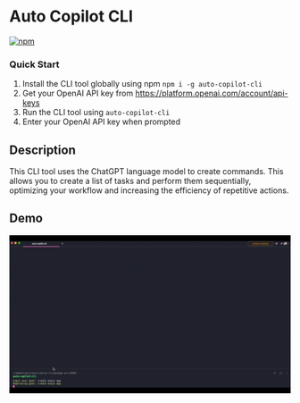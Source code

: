 # Auto Copilot CLI

[![npm](https://img.shields.io/npm/v/auto-copilot-cli)](https://www.npmjs.com/package/auto-copilot-cli)

### Quick Start

1. Install the CLI tool globally using npm ```npm i -g auto-copilot-cli```
2. Get your OpenAI API key from https://platform.openai.com/account/api-keys
3. Run the CLI tool using ```auto-copilot-cli```
4. Enter your OpenAI API key when prompted

## Description

This CLI tool uses the ChatGPT language model to create commands. This allows you to create a list of tasks and perform them sequentially, optimizing your workflow and increasing the efficiency of repetitive actions.

## Demo

![auto-copilot-cli](auto-copilot-cli.gif)
